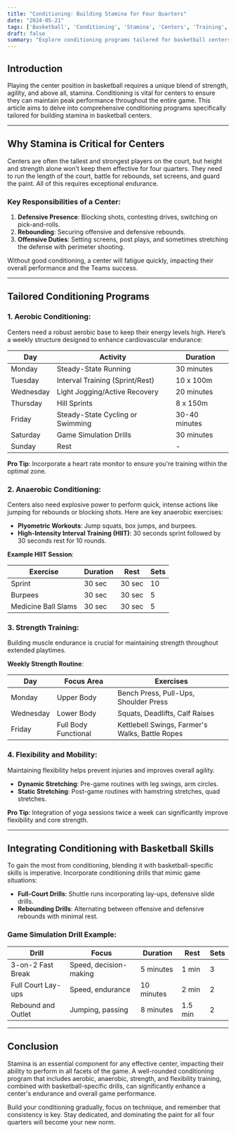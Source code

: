 ```yaml
---
title: "Conditioning: Building Stamina for Four Quarters"
date: "2024-05-21"
tags: ['Basketball', 'Conditioning', 'Stamina', 'Centers', 'Training', 'Endurance', 'Fitness', 'Performance', 'Coaching']
draft: false
summary: "Explore conditioning programs tailored for basketball centers to build stamina and maintain performance throughout the game."
---
```


## Introduction

Playing the center position in basketball requires a unique blend of strength, agility, and above all, stamina. Conditioning is vital for centers to ensure they can maintain peak performance throughout the entire game. This article aims to delve into comprehensive conditioning programs specifically tailored for building stamina in basketball centers.

---

## Why Stamina is Critical for Centers

Centers are often the tallest and strongest players on the court, but height and strength alone won’t keep them effective for four quarters. They need to run the length of the court, battle for rebounds, set screens, and guard the paint. All of this requires exceptional endurance.

### Key Responsibilities of a Center:
1. **Defensive Presence**: Blocking shots, contesting drives, switching on pick-and-rolls.
2. **Rebounding**: Securing offensive and defensive rebounds.
3. **Offensive Duties**: Setting screens, post plays, and sometimes stretching the defense with perimeter shooting.

Without good conditioning, a center will fatigue quickly, impacting their overall performance and the Teams success.

---

## Tailored Conditioning Programs

### **1. Aerobic Conditioning:**

Centers need a robust aerobic base to keep their energy levels high. Here’s a weekly structure designed to enhance cardiovascular endurance:

| Day       | Activity                          | Duration      |
|-----------|-----------------------------------|---------------|
| Monday    | Steady-State Running              | 30 minutes    |
| Tuesday   | Interval Training (Sprint/Rest)   | 10 x 100m     |
| Wednesday | Light Jogging/Active Recovery     | 20 minutes    |
| Thursday  | Hill Sprints                      | 8 x 150m      |
| Friday    | Steady-State Cycling or Swimming  | 30-40 minutes |
| Saturday  | Game Simulation Drills            | 30 minutes    |
| Sunday    | Rest                              | -             |

**Pro Tip**: Incorporate a heart rate monitor to ensure you're training within the optimal zone.

### **2. Anaerobic Conditioning:**

Centers also need explosive power to perform quick, intense actions like jumping for rebounds or blocking shots. Here are key anaerobic exercises:

- **Plyometric Workouts**: Jump squats, box jumps, and burpees.
- **High-Intensity Interval Training (HIIT)**: 30 seconds sprint followed by 30 seconds rest for 10 rounds.

**Example HIIT Session**:

| Exercise      | Duration | Rest  | Sets |
|---------------|-----------|-------|------|
| Sprint        | 30 sec    | 30 sec| 10   |
| Burpees       | 30 sec    | 30 sec| 5    |
| Medicine Ball Slams | 30 sec | 30 sec | 5 |

### **3. Strength Training:**

Building muscle endurance is crucial for maintaining strength throughout extended playtimes.

**Weekly Strength Routine**:

| Day          | Focus Area             | Exercises                                            |
|--------------|------------------------|------------------------------------------------------|
| Monday       | Upper Body             | Bench Press, Pull-Ups, Shoulder Press                |
| Wednesday    | Lower Body             | Squats, Deadlifts, Calf Raises                       |
| Friday       | Full Body Functional   | Kettlebell Swings, Farmer's Walks, Battle Ropes      |

### **4. Flexibility and Mobility:**

Maintaining flexibility helps prevent injuries and improves overall agility.

- **Dynamic Stretching**: Pre-game routines with leg swings, arm circles.
- **Static Stretching**: Post-game routines with hamstring stretches, quad stretches.

**Pro Tip**: Integration of yoga sessions twice a week can significantly improve flexibility and core strength.

---

## Integrating Conditioning with Basketball Skills

To gain the most from conditioning, blending it with basketball-specific skills is imperative. Incorporate conditioning drills that mimic game situations:

- **Full-Court Drills**: Shuttle runs incorporating lay-ups, defensive slide drills.
- **Rebounding Drills**: Alternating between offensive and defensive rebounds with minimal rest.

### Game Simulation Drill Example:

| Drill                | Focus                   | Duration  | Rest   | Sets |
|----------------------|-------------------------|-----------|--------|------|
| 3-on-2 Fast Break    | Speed, decision-making  | 5 minutes | 1 min  | 3    |
| Full Court Lay-ups   | Speed, endurance        | 10 minutes| 2 min  | 2    |
| Rebound and Outlet   | Jumping, passing        | 8 minutes | 1.5 min| 2    |

---

## Conclusion

Stamina is an essential component for any effective center, impacting their ability to perform in all facets of the game. A well-rounded conditioning program that includes aerobic, anaerobic, strength, and flexibility training, combined with basketball-specific drills, can significantly enhance a center's endurance and overall game performance.

Build your conditioning gradually, focus on technique, and remember that consistency is key. Stay dedicated, and dominating the paint for all four quarters will become your new norm.
```